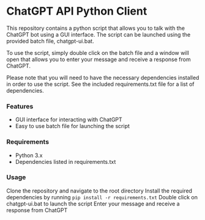 # ChatGPT API Python Client

This repository contains a python script that allows you to talk with the ChatGPT bot using a GUI interface. The script can be launched using the provided batch file, chatgpt-ui.bat.

To use the script, simply double click on the batch file and a window will open that allows you to enter your message and receive a response from ChatGPT.

Please note that you will need to have the necessary dependencies installed in order to use the script. See the included requirements.txt file for a list of dependencies.

### Features
- GUI interface for interacting with ChatGPT
- Easy to use batch file for launching the script

### Requirements
- Python 3.x
- Dependencies listed in requirements.txt

### Usage
Clone the repository and navigate to the root directory
Install the required dependencies by running `pip install -r requirements.txt`
Double click on chatgpt-ui.bat to launch the script 
Enter your message and receive a response from ChatGPT
